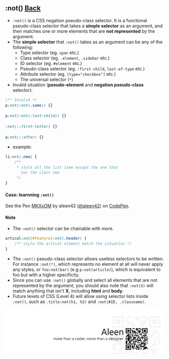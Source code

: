## :not() [**Back**](./../pseudoClass.md)

- `:not()` is a CSS negation pseudo-class selector. It is a functional pseudo-class selector that takes a **simple selector** as an argument, and then matches one or more elements that are **not represented** by the argument.
- The **simple selector** that `:not()` takes as an argument can be any of the following:
    - Type selector (eg. `span` etc.)
    - Class selector (eg. `.element`, `.sidebar` etc.)
    - ID selector (eg. `#element` etc.)
    - Pseudo-class selector (eg. `:first-child`, `last-of-type` etc.)
    - Attribute selector (eg. `[type="checkbox"]` etc.)
    - The universal selector (`*`)
- Invalid situation (**pseudo-element** and **negation pseudo-class** selector):

```css
/** Invalid */
p:not(:not(.same)) {}

p:not(:not(:last-child)) {}

:not(::first-letter) {}

a:not(::after) {}
```

- example:

```css
li:not(.new) {
    /** 
     * style all the list item except the one that 
       has the class new
     */
}
```

#### Case: learnning `:not()`

<p data-height="266" data-theme-id="21735" data-slug-hash="MKXxOM" data-default-tab="result" data-user="aleen42" class='codepen'>See the Pen <a href='http://codepen.io/aleen42/pen/MKXxOM/'>MKXxOM</a> by aleen42 (<a href='http://codepen.io/aleen42'>@aleen42</a>) on <a href='http://codepen.io'>CodePen</a>.</p>
<script async src="//assets.codepen.io/assets/embed/ei.js"></script>

#### Note

- The `:not()` selector can be chainable with more.

```css
artical:not(#feature):not(.header) {
    /** style the artical element match the situation */
}
```

- The `:not()` pseudo-class selector allows useless selectors to be written. For instance `:not(*)`, which represents no element at all will never apply any styles, or `foo:not(bar)` (e.g `p:not(article)`), which is equivalent to foo but with a higher specificity.
- Since you can use `:not()` globally and select all elements that are not represented by the argument, you should also note that `:not(X)` will match anything that isn't **X**, including **html** and **body**.
- Future levels of CSS (Level 4) will allow using selector lists inside `:not()`, such as `.title:not(h1, h2)` and `:not(#ID, .classname)`.

<a href="http://aleen42.github.io/" target="_blank" ><img src="./../../../pic/tail.gif"></a>